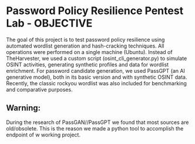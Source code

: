 # Password Policy Resilience Pentest Lab - OBJECTIVE

The goal of this project is to test password policy resilience using automated wordlist generation and hash-cracking techniques.
All operations were performed on a single machine (Ubuntu).
Instead of TheHarvester, we used a custom script (osint_cli_generator.py) to simulate OSINT activities, generating synthetic profiles and data for wordlist enrichment.
For password candidate generation, we used PassGPT (an AI generative model), both in its basic version and with synthetic OSINT data.
Recently, the classic rockyou wordlist was also included for benchmarking and comparative purposes.

## Warning:
During the research of PassGAN//PassGPT we found that most sources are old/obsolete. This is the reason we made a python tool to accomplish the endpoint of w working project.
